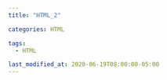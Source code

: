 ```yaml
---
title: "HTML_2"

categories: HTML

tags:
  - HTML

last_modified_at: 2020-06-19T08:00:00-05:00
---
```

